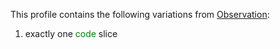 This profile contains the following variations from [Observation](http://hl7.org/fhir/STU3/bodyweight):

1. exactly one <span style='color:green'>code</span> 
   slice
